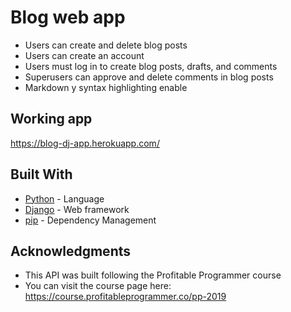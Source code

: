 # Blog web app

* Users can create and delete blog posts
* Users can create an account
* Users must log in to create blog posts, drafts, and comments
* Superusers can approve and delete comments in blog posts
* Markdown y syntax highlighting enable

## Working app

 https://blog-dj-app.herokuapp.com/


## Built With

* [Python](https://www.python.org) - Language
* [Django](https://www.djangoproject.com) - Web framework
* [pip](https://pypi.org/project/pip/) - Dependency Management

## Acknowledgments

* This API was built following the Profitable Programmer course 
* You can visit the course page here: https://course.profitableprogrammer.co/pp-2019
